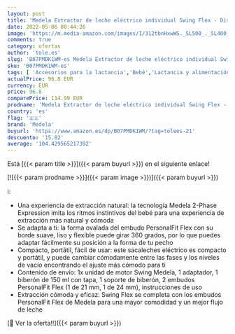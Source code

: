 ```yaml
---
layout: post
title: 'Medela Extractor de leche eléctrico individual Swing Flex - Diseño compacto  con embudos PersonalFit Flex y tecnología de extracción de 2 fases de Medela'
date: 2022-05-06 08:44:26
image: 'https://m.media-amazon.com/images/I/312tbnHxwWS._SL500_._SL400_.jpg'
comments: true
category: ofertas
author: 'tole.es'
slug: 'B07PMDK1WM-es Medela Extractor de leche eléctrico individual Swing Flex...'
sku: 'B07PMDK1WM-es'
tags: [ 'Accesorios para la lactancia','Bebé','Lactancia y alimentación','Sacaleches','extractor','medela','🇪🇸', ]
actualPrice: 96.8 EUR
currency: EUR
price: 96.8
comparePrice: 114.99 EUR
prodname: 'Medela Extractor de leche eléctrico individual Swing Flex - Diseño compacto  con embudos PersonalFit Flex y tecnología de extracción de 2 fases de Medela'
country: 'es'
flag: '🇪🇸'
brand: 'Medela'
buyurl: 'https://www.amazon.es/dp/B07PMDK1WM/?tag=tolees-21'
descuento: '15.82'
average: '104.429565217392'
---
```


Está [{{< param title >}}]({{< param buyurl >}}) en el siguiente enlace!

[![{{< param prodname >}}]({{< param image >}})]({{< param buyurl >}})

ℹ️:

- Una experiencia de extracción natural: la tecnología Medela 2-Phase Expression imita los ritmos instintivos del bebé para una experiencia de extracción más natural y cómoda
- Se adapta a ti: la forma ovalada del embudo PersonalFit Flex con su borde suave, liso y flexible puede girar 360 grados, por lo que puedes adaptar fácilmente su posición a la forma de tu pecho
- Compacto, portátil, fácil de usar: este sacaleches eléctrico es compacto y portátil, y puede cambiar cómodamente entre las fases y los niveles de vacío encontrando el ajuste más cómodo para ti
- Contenido de envío: 1x unidad de motor Swing Medela, 1 adaptador, 1 biberón de 150 ml con tapa, 1 soporte de biberón, 2 embudos PersonalFit Flex (1 de 21 mm, 1 de 24 mm), instrucciones de uso
- Extracción cómoda y eficaz: Swing Flex se completa con los embudos PersonalFit Flex de Medela para una mayor comodidad y un mejor flujo de leche

[🛒 Ver la oferta!!]({{< param buyurl >}})

